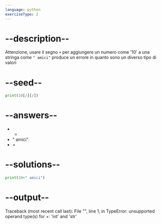 ```yaml
---
language: python
exerciseType: 2
---
```


# --description--

Attenzione, usare il segno `+` per aggiungere un numero come '10' a una stringa come `" amici"` produce un errore in quanto sono un diverso tipo di valori

# --seed--

```python
print(10[/][/])
```

# --answers--

- +
- " amici"
- =

# --solutions--

```python
print(10+" amici")
```

# --output--

Traceback (most recent call last):
  File "<stdin>", line 1, in <module>
TypeError: unsupported operand type(s) for +: 'int' and 'str'
